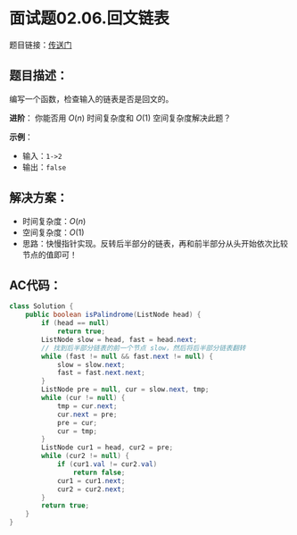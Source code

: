 # 面试题02.06.回文链表
题目链接：[传送门](https://leetcode-cn.com/problems/palindrome-linked-list-lcci/)

## 题目描述：
编写一个函数，检查输入的链表是否是回文的。

**进阶**：
你能否用 $O(n)$ 时间复杂度和 $O(1)$ 空间复杂度解决此题？

**示例**：

- 输入：`1->2`
- 输出：`false` 

## 解决方案：
- 时间复杂度：$O(n)$
- 空间复杂度：$O(1)$
- 思路：快慢指针实现。反转后半部分的链表，再和前半部分从头开始依次比较节点的值即可！

## AC代码：
```java
class Solution {
	public boolean isPalindrome(ListNode head) {
		if (head == null)
			return true;
		ListNode slow = head, fast = head.next;
		// 找到后半部分链表的前一个节点 slow，然后将后半部分链表翻转
		while (fast != null && fast.next != null) {
			slow = slow.next;
			fast = fast.next.next;
		}
		ListNode pre = null, cur = slow.next, tmp;
		while (cur != null) {
			tmp = cur.next;
			cur.next = pre;
			pre = cur;
			cur = tmp;
		}
		ListNode cur1 = head, cur2 = pre;
		while (cur2 != null) {
			if (cur1.val != cur2.val)
				return false;
			cur1 = cur1.next;
			cur2 = cur2.next;
		}
		return true;
	}
}
```